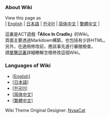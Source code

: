 ### About Wiki

View this page as<br>
| [English](README) | [日本語](README_ja) | [한국어](README_ko) | [简体中文](README_zh-hans) | [繁體中文](README_zh-hant) |

這裏是ACT遊戲<b>『Alice In Cradle』</b>的Wiki。<br>
頁面主要透過Markdown構築，也包括有少許HTML。<br>
另外，在適用修改前，應該事先進行審閱檢查。<br>
請[單擊這裏](contribution_v2/contribute_zh-hant)詳細瞭解怎樣修改這個Wiki。

### Languages of Wiki

- [[English]](wiki/en/)
- [[日本語]](wiki/ja/)
- [[한국어]](wiki/ko/)
- [[简体中文]](wiki/zh-hans/)
- [[繁體中文]](wiki/zh-hant/)

Wiki Theme Original Designer: [NyaaCat](https://github.com/nyaacat)
